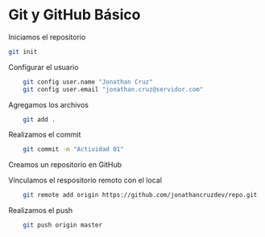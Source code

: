 # Git y GitHub Básico
Iniciamos el repositorio
``` bash
git init
```
Configurar el usuario
``` bash
    git config user.name "Jonathan Cruz"
    git config user.email "jonathan.cruz@servidor.com"
```

Agregamos los archivos
``` bash
    git add .
```

Realizamos el commit
``` bash
    git commit -m "Actividad 01"
```

Creamos un repositorio en GitHub

Vínculamos el respositorio remoto con el local
``` bash
    git remote add origin https://github.com/jonathancruzdev/repo.git
```

Realizamos el push
``` bash
    git push origin master
```